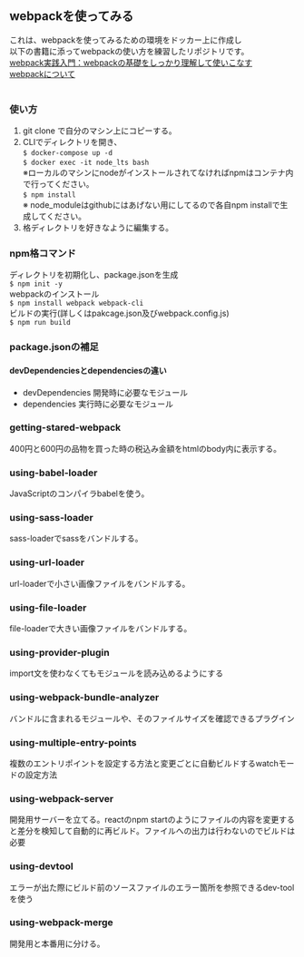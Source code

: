 ## webpackを使ってみる
これは、webpackを使ってみるための環境をドッカー上に作成し<br/>
以下の書籍に添ってwebpackの使い方を練習したリポジトリです。
<br />
[webpack実践入門：webpackの基礎をしっかり理解して使いこなす](https://www.amazon.co.jp/webpack-%E5%AE%9F%E8%B7%B5%E5%85%A5%E9%96%80-webpack%E3%81%AE%E5%9F%BA%E7%A4%8E%E3%82%92%E3%81%97%E3%81%A3%E3%81%8B%E3%82%8A%E7%90%86%E8%A7%A3%E3%81%97%E3%81%A6%E4%BD%BF%E3%81%84%E3%81%93%E3%81%AA%E3%81%99-soarflat-ebook/dp/B07X9H8JZZ?ie=UTF8&redirect=true&ref_=ku_mi_rw_edp)
<br />
[webpackについて](https://ics.media/entry/12140/)
<br />
<br />

### 使い方
1. git clone で自分のマシン上にコピーする。
2. CLIでディレクトリを開き、<br/>
    `$ docker-compose up -d`<br/>
    `$ docker exec -it node_lts bash`<br/>
    ※ローカルのマシンにnodeがインストールされてなければnpmはコンテナ内で行ってください。<br/>
    `$ npm install`<br/>
    ※ node_moduleはgithubにはあげない用にしてるので各自npm installで生成してください。<br/>
3. 格ディレクトリを好きなように編集する。

### npm格コマンド
ディレクトリを初期化し、package.jsonを生成<br/>
`$ npm init -y`<br/>
webpackのインストール<br/>
`$ npm install webpack webpack-cli`<br/>
ビルドの実行(詳しくはpakcage.json及びwebpack.config.js)<br/>
`$ npm run build`<br/>

### package.jsonの補足

#### devDependenciesとdependenciesの違い

- devDependencies
開発時に必要なモジュール<br/>
- dependencies
実行時に必要なモジュール<br/>

### getting-stared-webpack
400円と600円の品物を買った時の税込み金額をhtmlのbody内に表示する。<br/>
### using-babel-loader
JavaScriptのコンパイラbabelを使う。<br/>
### using-sass-loader
sass-loaderでsassをバンドルする。<br/>
### using-url-loader
url-loaderで小さい画像ファイルをバンドルする。<br/>
### using-file-loader
file-loaderで大きい画像ファイルをバンドルする。<br/>
### using-provider-plugin
import文を使わなくてもモジュールを読み込めるようにする<br/>
### using-webpack-bundle-analyzer
バンドルに含まれるモジュールや、そのファイルサイズを確認できるプラグイン <br/>
### using-multiple-entry-points
複数のエントリポイントを設定する方法と変更ごとに自動ビルドするwatchモードの設定方法<br/>
### using-webpack-server
開発用サーバーを立てる。reactのnpm startのようにファイルの内容を変更すると差分を検知して自動的に再ビルド。ファイルへの出力は行わないのでビルドは必要<br/>
### using-devtool
エラーが出た際にビルド前のソースファイルのエラー箇所を参照できるdev-toolを使う<br/>
### using-webpack-merge
開発用と本番用に分ける。<br/>

